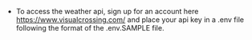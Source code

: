 - To access the weather api, sign up for an account here https://www.visualcrossing.com/ and place your api key in a .env file following the format of the .env.SAMPLE file.